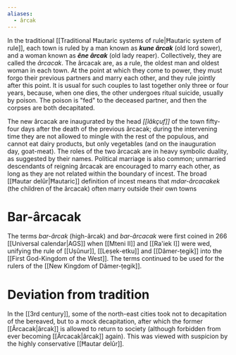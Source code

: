```yaml
---
aliases:
  - ârcak
---
```

In the traditional [[Traditional Ħautaric systems of rule|Ħautaric system of rule]], each town is ruled by a man known as ***kune ârcak*** (old lord sower), and a woman known as ***êne ârcak*** (old lady reaper). Collectively, they are called the *ârcacak*. The ârcacak are, as a rule, the oldest man and oldest woman in each town. At the point at which they come to power, they must forgo their previous partners and marry each other, and they rule jointly after this point. It is usual for such couples to last together only three or four years, because, when one dies, the other undergoes ritual suicide, usually by poison. The poison is "fed" to the deceased partner, and then the corpses are both decapitated.

The new ârcacak are inaugurated by the head *[[lâkçuf]]* of the town fifty-four days after the death of the previous ârcacak; during the intervening time they are not allowed to mingle with the rest of the populous, and cannot eat dairy products, but only vegetables (and on the inauguration day, goat-meat). The roles of the two ârcacak are in heavy symbolic duality, as suggested by their names. Political marriage is also common; unmarried descendants of reigning ârcacak are encouraged to marry each other, as long as they are not related within the boundary of incest. The broad [[Ħautar delûr|Ħautaric]] definition of incest means that *mdar-ârcacakek* (the children of the ârcacak) often marry outside their own towns
# Bar-ârcacak
The terms *bar-ârcak* (high-ârcak) and *bar-ârcacak* were first coined in 266 [[Universal calendar|AGS]] when [[Mteni II]] and [[Ra'iek I]] were wed, unifying the rule of [[Uṣûnur]], [[Leṣek-etku]] and [[Dâmer-ṭegik]] into the [[First God-Kingdom of the West]]. The terms continued to be used for the rulers of the [[New Kingdom of Dâmer-ṭegik]].
# Deviation from tradition
In the [[3rd century]], some of the north-east cities took not to decapitation of the bereaved, but to a mock decapitation, after which the former [[Ârcacak|ârcak]] is allowed to return to society (although forbidden from ever becoming [[Ârcacak|ârcak]] again). This was viewed with suspicion by the highly conservative [[Ħautar delûr]].